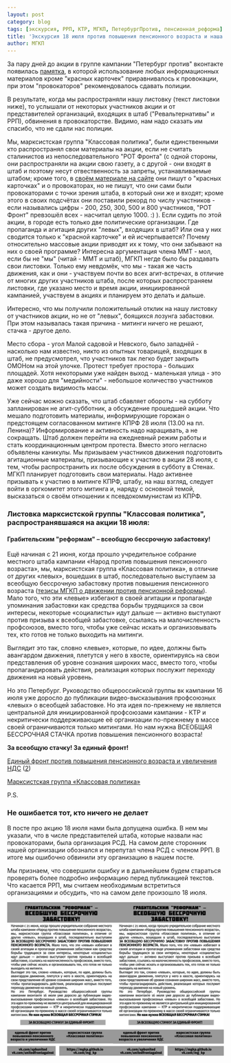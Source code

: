 ```yaml
---
layout: post
category: blog
tags: [экскурсия, РРП, КТР, МГКП, ПетербургПротив, пенсионная_реформа]
title: 'Экскурсия 18 июля против повышения пенсионного возраста и наша листовка'
author: МГКП
---
```


За пару дней до акции в группе кампании "Петербург против" вконтакте появилась [памятка](https://mgkp.github.io/blog/2018/07/19/memo), в которой использование любых информационных материалов кроме "красных карточек" приравнивалось к провокации, при этом "провокаторов" рекомендовалось сдавать полиции.

В результате, когда мы распространяли нашу листовку (текст листовки ниже), то услышали от некоторых участников акции и от представителей организаций, входящих в штаб ("Ревальтернативы" и РРП), обвинения в провокаторстве. Видимо, нам надо сказать им спасибо, что не сдали нас полиции.

Мы, марксистская группа "Классовая политика", были единственными кто распространял свои материалы на акции, если не считать сталинистов из непоследовательного "РОТ Фронта" (с одной стороны, они распространяли на акции свою газету, а с другой - они входят в штаб и поэтому несут отвественность за запреты, устанавливаемые штабом; кроме того, в [своём материале на сайте](http://www.rotfront.su/v-pitere-pokazali-krasnuyu-kartochku-p/) они пишут о "красных карточках" и о провокаторах, но не пишут, что они сами были провокаторами с точки зрения штаба, в который они же и входят; кроме этого в своих подсчётах они поставили рекорд по числу участников - если назывались цифры - 200, 250, 300, 500 и 800 участников, "РОТ Фронт" превзошёл всех - насчитал целую 1000. :) ). Если судить по этой акции, в городе есть только две политические организации. Где пропаганда и агитация других "левых", входящих в штаб? Или она у них сводится только к "красной карточке" и ей исчерпывается? Почему относительно массовые акции приводят их к тому, что они забывают на них о своей программе? Интересна аргументация члена ММТ - мол, если бы не "мы" (читай - ММТ и штаб), МГКП негде было бы раздавать свои листовки. Только ему невдомёк, что мы - такая же часть движения, как и они - участвуем почти во всех агит-встречах, в отличие от многих других участников штаба, после которых распространяем листовки, где указано место и время акции, инициированной кампанией, участвуем в акциях и планируем это делать и дальше.

Интересно, что мы получили положительный отклик на нашу листовку от участников акции, но не от "левых", боящихся лозунга забастовки. При этом называлась такая причина - митинги ничего не решают, стачка - другое дело.

Место сбора - угол Малой садовой и Невского, было западнёй - насколько нам известно, никто из опытных товарищей, входящих в штаб, не предусмотрел, что участников так легко будет закрыть ОМОНом на этой улочке. Протест требует простора - больших площадей. Хотя некоторыми уже найден выход - маленькая улица - это даже хорошо для "медийности" - небольшое количество участников может создать видимость массы.

Уже сейчас можно сказать, что штаб сбавляет обороты - на субботу запланирован не агит-субботник, а обсуждение прошедшей акции. Что мешало подготовить материалы, информирующие горожан о предстоящем согласованном митинге КПРФ 28 июля (13.00 на пл. Ленина)? Информирование и активность надо наращивать, а не сокращать. Штаб должен перейти на ежедневный режим работы и стать координационным центром протеста. Вместо этого негласно объявлены каникулы. Мы призываем участников движения подготовить агитационные материалы, призывающие к участию в акции 28 июля, с тем, чтобы распространить их после обсуждения в субботу в Стенах. МГКП планирует подготовить свои материалы. Надо активнее призывать к участию в митинге КПРФ, штабу, на наш взгляд, следует войти в оргкомитет этого митинга и, наряду с основной темой, высказаться о своём отношении к псевдокоммунистам из КПРФ.

### Листовка марксистской группы "Классовая политика", распространявшаяся на акции 18 июля:

#### Грабительским "реформам" – всеобщую бессрочную забастовку!

Ещё начиная с 21 июня, когда прошло учредительное собрание местного штаба кампании «Народ против повышения пенсионного возраста», мы, марксистская группа «Классовая политика», в отличие от других «левых», вошедших в штаб, последовательно выступаем за всеобщую бессрочную забастовку против повышения пенсионного возраста ([тезисы МГКП о движении против пенсионной реформы](https://mgkp.github.io/blog/2018/06/21/thesis)). Мало того, что эти «левые» избегают в своей агитации и пропаганде упоминания забастовки как средства борьбы трудящихся за свои интересы, некоторые «социалисты» идут дальше — активно выступают против призыва к всеобщей забастовке, ссылаясь на малочисленность профсоюзов, вместо того, чтобы уже сейчас искать и организовывать тех, кто готов не только выходить на митинги.

Выглядит это так, словно «левые», которые, по идее, должны быть авангардом движения, плетутся у него в хвосте, ориентируясь на свои представления об уровне сознания широких масс, вместо того, чтобы пропагандировать действия, реализация которых послужит переходу движения на новый уровень.

Но это Петербург. Руководство общероссийской группы вк кампании 16 июля уже доросло до публикации видео-высказывания профсоюзных «левых» о всеобщей забастовке. Но эта идея по-прежнему не является центральной для инициированной профсоюзами кампании - КТР и некритически поддерживающие её организации по-прежнему в массе своей ограничиваются только митингами. Но нам нужна ВСЕОБЩАЯ БЕССРОЧНАЯ СТАЧКА против повышения пенсионного возраста!

**За всеобщую стачку! За единый фронт!**

[Единый фронт против повышения пенсионного возраста и увеличения НДС](vk.com/spbunited)
([2](vk.com/unitedfrontagainst))

[Марксистская группа «Классовая политика»](https://mgkp.github.io)

P.S.

### Не ошибается тот, кто ничего не делает

В посте про акцию 18 июля нами была допущена ошибка. В нем мы указали, что в числе представителей штаба, которые назвали нас провокаторами, была организация РСД. На самом деле сторонник нашей организации обознался и перепутал члена РСД с членом РРП. В итоге мы ошибочно обвинили эту организацию в нашем посте.

Мы признаем, что совершили ошибку и в дальнейшем будем стараться проверять более подробно информацию перед публикацией текстов. Что касается РРП, мы считаем необходимым встретиться организациями и обсудить, что на самом деле произошло 18 июля.

![изображение: Листовка марксистской группы "Классовая политика", распространявшаяся на акции 18 июля](/images/leaflet20180718.jpg)